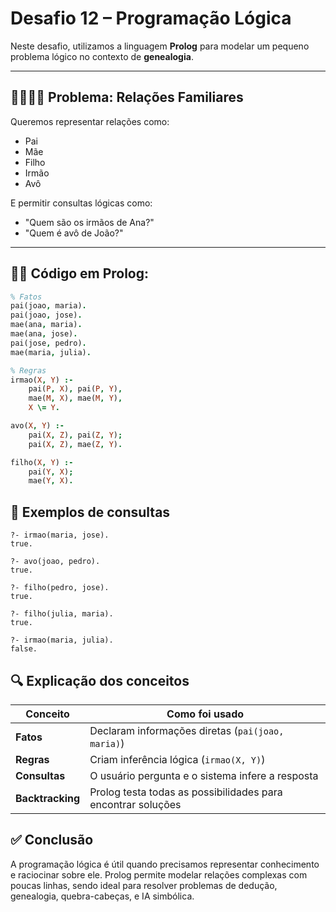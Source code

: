 # Desafio 12 – Programação Lógica

Neste desafio, utilizamos a linguagem **Prolog** para modelar um pequeno problema lógico no contexto de **genealogia**.

---

## 👨‍👩‍👧‍👦 Problema: Relações Familiares

Queremos representar relações como:
- Pai
- Mãe
- Filho
- Irmão
- Avô

E permitir consultas lógicas como:
- "Quem são os irmãos de Ana?"
- "Quem é avô de João?"

---

## 🧑‍💻 Código em Prolog:

```prolog
% Fatos
pai(joao, maria).
pai(joao, jose).
mae(ana, maria).
mae(ana, jose).
pai(jose, pedro).
mae(maria, julia).

% Regras
irmao(X, Y) :-
    pai(P, X), pai(P, Y),
    mae(M, X), mae(M, Y),
    X \= Y.

avo(X, Y) :-
    pai(X, Z), pai(Z, Y);
    pai(X, Z), mae(Z, Y).

filho(X, Y) :-
    pai(Y, X);
    mae(Y, X).
```
## 🧪 Exemplos de consultas
```
?- irmao(maria, jose).
true.

?- avo(joao, pedro).
true.

?- filho(pedro, jose).
true.

?- filho(julia, maria).
true.

?- irmao(maria, julia).
false.
```

## 🔍 Explicação dos conceitos

| Conceito         | Como foi usado                                               |
| ---------------- | ------------------------------------------------------------ |
| **Fatos**        | Declaram informações diretas (`pai(joao, maria)`)            |
| **Regras**       | Criam inferência lógica (`irmao(X, Y)`)                      |
| **Consultas**    | O usuário pergunta e o sistema infere a resposta             |
| **Backtracking** | Prolog testa todas as possibilidades para encontrar soluções |

## ✅ Conclusão
A programação lógica é útil quando precisamos representar conhecimento e raciocinar sobre ele. Prolog permite modelar relações complexas com poucas linhas, sendo ideal para resolver problemas de dedução, genealogia, quebra-cabeças, e IA simbólica.

